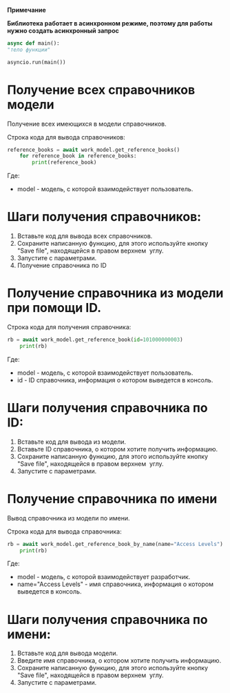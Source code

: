 **Примечание**

**Библиотека работает в асинхронном режиме, поэтому для работы нужно создать асинхронный запрос**

```py
async def main():    
"тело функции"

asyncio.run(main())
```

# Получение всех справочников модели

Получение всех имеющихся в модели справочников. 

Строка кода для вывода справочников:

```py
reference_books = await work_model.get_reference_books()
    for reference_book in reference_books:
        print(reference_book)
```

Где:

* model - модель, с которой взаимодействует пользователь.

# Шаги получения справочников:

1. Вставьте код для вывода всех справочников.
2. Сохраните написанную функцию, для этого используйте кнопку "Save file", находящейся в правом верхнем  углу.
3. Запустите с параметрами.
4. Получение справочника по ID

# Получение справочника из модели при помощи ID.

Строка кода для получения справочника:

```py
rb = await work_model.get_reference_book(id=101000000003)
    print(rb)
```

Где:

* model - модель, с которой взаимодействует пользователь.
* id - ID справочника, информация о котором выведется в консоль.

# Шаги получения справочника по ID:

1. Вставьте код для вывода из модели.
2. Вставьте ID справочника, о котором хотите получить информацию.
3. Сохраните написанную функцию, для этого используйте кнопку "Save file", находящейся в правом верхнем  углу.
4. Запустите с параметрами.

# Получение справочника по имени

Вывод справочника из модели по имени.

Строка кода для вывода справочника:

```py
rb = await work_model.get_reference_book_by_name(name="Access Levels")
    print(rb)
```
Где:

* model - модель, с которой взаимодействует разработчик.
* name="Access Levels" - имя справочника, информация о котором выведется в консоль.

# Шаги получения справочника по имени:

1. Вставьте код для вывода модели.
2. Введите имя справочника, о котором хотите получить информацию.
3. Сохраните написанную функцию, для этого используйте кнопку "Save file", находящейся в правом верхнем  углу.
4. Запустите с параметрами.
